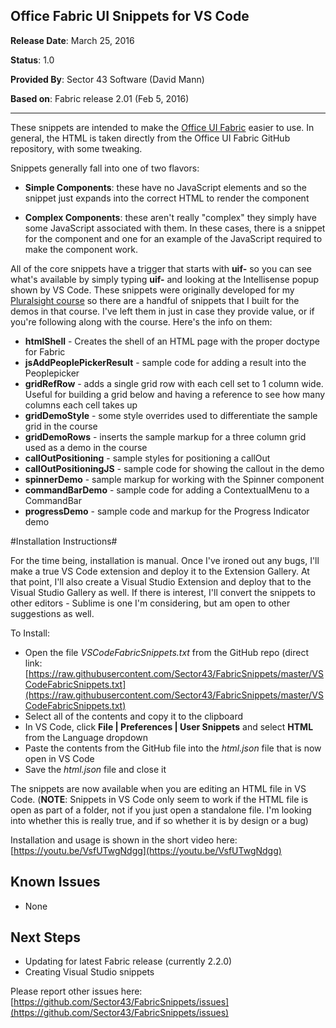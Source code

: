 ## Office Fabric UI Snippets for VS Code ##

**Release Date**: March 25, 2016

**Status**: 1.0

**Provided By**: Sector 43 Software (David Mann)



**Based on**: Fabric release 2.01 (Feb 5, 2016)

----------


These snippets are intended to make the [Office UI Fabric](https://github.com/OfficeDev/Office-UI-Fabric) easier to use.  In general, the HTML is taken directly from the Office UI Fabric GitHub repository, with some tweaking.

Snippets generally fall into one of two flavors:


- **Simple Components**: these have no JavaScript elements and so the snippet just expands into the correct HTML to render the component

- **Complex Components**: these aren't really "complex" they simply have some JavaScript associated with them.  In these cases, there is a snippet for the component and one for an example of the JavaScript required to make the component work.

All of the core snippets have a trigger that starts with **uif-** so you can see what's available by simply typing **uif-** and looking at the Intellisense popup shown by VS Code.
These snippets were originally developed for my [Pluralsight course](http://s43.io/FabricCourse2) so there are a handful of snippets that I built for the demos in that course.  I've left them in just in case they provide value, or if you're following along with the course.  Here's the info on them:

- **htmlShell** - Creates the shell of an HTML page with the proper doctype for Fabric
- **jsAddPeoplePickerResult** - sample code for adding a result into the Peoplepicker
- **gridRefRow** - adds a single grid row with each cell set to 1 column wide.  Useful for building a grid below and having a reference to see how many columns each cell takes up
- **gridDemoStyle** - some style overrides used to differentiate the sample grid in the course
- **gridDemoRows** - inserts the sample markup for a three column grid used as a demo in the course
- **callOutPositioning** - sample styles for positioning a callOut
- **callOutPositioningJS** - sample code for showing the callout in the demo
- **spinnerDemo** - sample markup for working with the Spinner component
- **commandBarDemo** - sample code for adding a ContextualMenu to a CommandBar
- **progressDemo** - sample code and markup for the Progress Indicator demo




#Installation Instructions#

For the time being, installation is manual.  Once I've ironed out any bugs, I'll make a true VS Code extension and deploy it to the Extension Gallery.  At that point, I'll also create a Visual Studio Extension and deploy that to the Visual Studio Gallery as well.  If there is interest, I'll convert the snippets to other editors - Sublime is one I'm considering, but am open to other suggestions as well.

To Install:

- Open the file *VSCodeFabricSnippets.txt* from the GitHub repo (direct link: [https://raw.githubusercontent.com/Sector43/FabricSnippets/master/VSCodeFabricSnippets.txt](https://raw.githubusercontent.com/Sector43/FabricSnippets/master/VSCodeFabricSnippets.txt) 
- Select all of the contents and copy it to the clipboard
- In VS Code, click **File | Preferences | User Snippets** and select **HTML** from the Language dropdown
- Paste the contents from the GitHub file into the *html.json* file that is now open in VS Code
- Save the *html.json* file and close it

The snippets are now available when you are editing an HTML file in VS Code.  (**NOTE**: Snippets in VS Code only seem to work if the HTML file is open as part of a folder, not if you just open a standalone file.  I'm looking into whether this is really true, and if so whether it is by design or a bug)

Installation and usage is shown in the short video here: [https://youtu.be/VsfUTwgNdgg](https://youtu.be/VsfUTwgNdgg)

## Known Issues ##
- None

## Next Steps ##

- Updating for latest Fabric release (currently 2.2.0)
- Creating Visual Studio snippets

Please report other issues here: [https://github.com/Sector43/FabricSnippets/issues](https://github.com/Sector43/FabricSnippets/issues)


